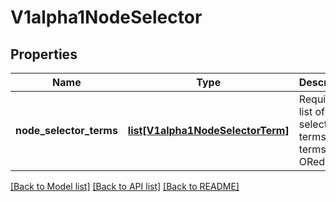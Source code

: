 # V1alpha1NodeSelector

## Properties
Name | Type | Description | Notes
------------ | ------------- | ------------- | -------------
**node_selector_terms** | [**list[V1alpha1NodeSelectorTerm]**](V1alpha1NodeSelectorTerm.md) | Required. A list of node selector terms. The terms are ORed. | [optional] 

[[Back to Model list]](../README.md#documentation-for-models) [[Back to API list]](../README.md#documentation-for-api-endpoints) [[Back to README]](../README.md)


